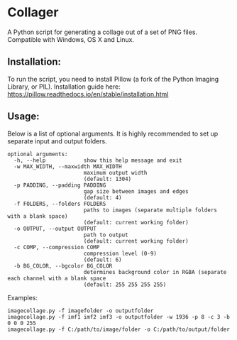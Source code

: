 Collager
=============

A Python script for generating a collage out of a set of PNG files. Compatible with Windows, OS X and Linux.

Installation:
------

To run the script, you need to install Pillow (a fork of the Python Imaging Library, or PIL). 
Installation guide here: https://pillow.readthedocs.io/en/stable/installation.html



Usage:
------

Below is a list of optional arguments. It is highly recommended to set up separate input and output folders.

```
optional arguments:
  -h, --help            show this help message and exit
  -w MAX_WIDTH, --maxwidth MAX_WIDTH
                        maximum output width 
						(default: 1304)
  -p PADDING, --padding PADDING
                        gap size between images and edges 
						(default: 4)
  -f FOLDERS, --folders FOLDERS
                        paths to images (separate multiple folders with a blank space)
						(default: current working folder)
  -o OUTPUT, --output OUTPUT
                        path to output
						(default: current working folder)
  -c COMP, --compression COMP
                        compression level (0-9) 
						(default: 6)
  -b BG_COLOR, --bgcolor BG_COLOR
						determines background color in RGBA (separate each channel with a blank space
						(default: 255 255 255 255)
```

Examples:
```
imagecollage.py -f imagefolder -o outputfolder
imagecollage.py -f imf1 imf2 imf3 -o outputfolder -w 1936 -p 8 -c 3 -b 0 0 0 255
imagecollage.py -f C:/path/to/image/folder -o C:/path/to/output/folder
```